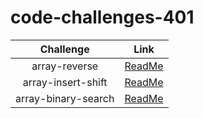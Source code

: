 # code-challenges-401

|        Challenge      |     Link     |
| :--------------------:| :----------: |
|    array-reverse      |     [ReadMe](./array-reverse/README.md) |
| array-insert-shift    |     [ReadMe](./array-insert-shift/README.md) |
| array-binary-search   |     [ReadMe](./array-binary-search/README.md) |